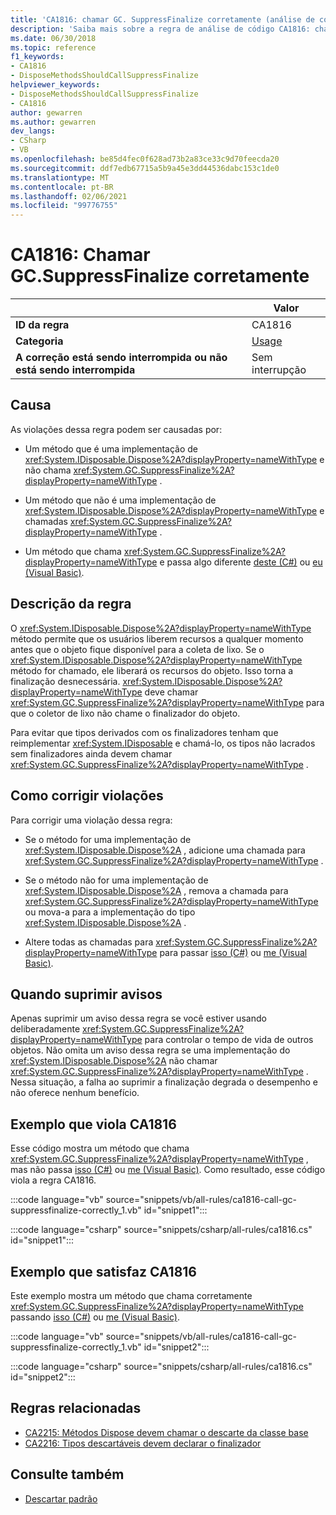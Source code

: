 ```yaml
---
title: 'CA1816: chamar GC. SuppressFinalize corretamente (análise de código)'
description: 'Saiba mais sobre a regra de análise de código CA1816: chamar GC. SuppressFinalize corretamente'
ms.date: 06/30/2018
ms.topic: reference
f1_keywords:
- CA1816
- DisposeMethodsShouldCallSuppressFinalize
helpviewer_keywords:
- DisposeMethodsShouldCallSuppressFinalize
- CA1816
author: gewarren
ms.author: gewarren
dev_langs:
- CSharp
- VB
ms.openlocfilehash: be85d4fec0f628ad73b2a83ce33c9d70feecda20
ms.sourcegitcommit: ddf7edb67715a5b9a45e3dd44536dabc153c1de0
ms.translationtype: MT
ms.contentlocale: pt-BR
ms.lasthandoff: 02/06/2021
ms.locfileid: "99776755"
---
```

# <a name="ca1816-call-gcsuppressfinalize-correctly"></a>CA1816: Chamar GC.SuppressFinalize corretamente

| | Valor |
|-|-|
| **ID da regra** |CA1816|
| **Categoria** |[Usage](usage-warnings.md)|
| **A correção está sendo interrompida ou não está sendo interrompida** |Sem interrupção|

## <a name="cause"></a>Causa

As violações dessa regra podem ser causadas por:

- Um método que é uma implementação de <xref:System.IDisposable.Dispose%2A?displayProperty=nameWithType> e não chama <xref:System.GC.SuppressFinalize%2A?displayProperty=nameWithType> .

- Um método que não é uma implementação de <xref:System.IDisposable.Dispose%2A?displayProperty=nameWithType> e chamadas <xref:System.GC.SuppressFinalize%2A?displayProperty=nameWithType> .

- Um método que chama <xref:System.GC.SuppressFinalize%2A?displayProperty=nameWithType> e passa algo diferente [deste (C#)](../../../csharp/language-reference/keywords/this.md) ou [eu (Visual Basic)](../../../visual-basic/programming-guide/program-structure/me-my-mybase-and-myclass.md#me).

## <a name="rule-description"></a>Descrição da regra

O <xref:System.IDisposable.Dispose%2A?displayProperty=nameWithType> método permite que os usuários liberem recursos a qualquer momento antes que o objeto fique disponível para a coleta de lixo. Se o <xref:System.IDisposable.Dispose%2A?displayProperty=nameWithType> método for chamado, ele liberará os recursos do objeto. Isso torna a finalização desnecessária. <xref:System.IDisposable.Dispose%2A?displayProperty=nameWithType> deve chamar <xref:System.GC.SuppressFinalize%2A?displayProperty=nameWithType> para que o coletor de lixo não chame o finalizador do objeto.

Para evitar que tipos derivados com os finalizadores tenham que reimplementar <xref:System.IDisposable> e chamá-lo, os tipos não lacrados sem finalizadores ainda devem chamar <xref:System.GC.SuppressFinalize%2A?displayProperty=nameWithType> .

## <a name="how-to-fix-violations"></a>Como corrigir violações

Para corrigir uma violação dessa regra:

- Se o método for uma implementação de <xref:System.IDisposable.Dispose%2A> , adicione uma chamada para <xref:System.GC.SuppressFinalize%2A?displayProperty=nameWithType> .

- Se o método não for uma implementação de <xref:System.IDisposable.Dispose%2A> , remova a chamada para <xref:System.GC.SuppressFinalize%2A?displayProperty=nameWithType> ou mova-a para a implementação do tipo <xref:System.IDisposable.Dispose%2A> .

- Altere todas as chamadas para <xref:System.GC.SuppressFinalize%2A?displayProperty=nameWithType> para passar [isso (C#)](../../../csharp/language-reference/keywords/this.md) ou [me (Visual Basic)](../../../visual-basic/programming-guide/program-structure/me-my-mybase-and-myclass.md#me).

## <a name="when-to-suppress-warnings"></a>Quando suprimir avisos

Apenas suprimir um aviso dessa regra se você estiver usando deliberadamente <xref:System.GC.SuppressFinalize%2A?displayProperty=nameWithType> para controlar o tempo de vida de outros objetos. Não omita um aviso dessa regra se uma implementação do <xref:System.IDisposable.Dispose%2A> não chamar <xref:System.GC.SuppressFinalize%2A?displayProperty=nameWithType> . Nessa situação, a falha ao suprimir a finalização degrada o desempenho e não oferece nenhum benefício.

## <a name="example-that-violates-ca1816"></a>Exemplo que viola CA1816

Esse código mostra um método que chama <xref:System.GC.SuppressFinalize%2A?displayProperty=nameWithType> , mas não passa [isso (C#)](../../../csharp/language-reference/keywords/this.md) ou [me (Visual Basic)](../../../visual-basic/programming-guide/program-structure/me-my-mybase-and-myclass.md#me). Como resultado, esse código viola a regra CA1816.

:::code language="vb" source="snippets/vb/all-rules/ca1816-call-gc-suppressfinalize-correctly_1.vb" id="snippet1":::

:::code language="csharp" source="snippets/csharp/all-rules/ca1816.cs" id="snippet1":::

## <a name="example-that-satisfies-ca1816"></a>Exemplo que satisfaz CA1816

Este exemplo mostra um método que chama corretamente <xref:System.GC.SuppressFinalize%2A?displayProperty=nameWithType> passando [isso (C#)](../../../csharp/language-reference/keywords/this.md) ou [me (Visual Basic)](../../../visual-basic/programming-guide/program-structure/me-my-mybase-and-myclass.md#me).

:::code language="vb" source="snippets/vb/all-rules/ca1816-call-gc-suppressfinalize-correctly_1.vb" id="snippet2":::

:::code language="csharp" source="snippets/csharp/all-rules/ca1816.cs" id="snippet2":::

## <a name="related-rules"></a>Regras relacionadas

- [CA2215: Métodos Dispose devem chamar o descarte da classe base](ca2215.md)
- [CA2216: Tipos descartáveis devem declarar o finalizador](ca2216.md)

## <a name="see-also"></a>Consulte também

- [Descartar padrão](../../../standard/garbage-collection/implementing-dispose.md)
